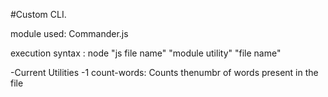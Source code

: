 #Custom CLI.

module used: Commander.js

execution syntax : node "js file name" "module utility" "file name"


-Current Utilities
-1 count-words: Counts thenumbr of words present in the file
